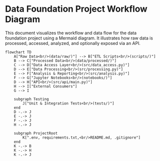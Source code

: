 # Data Foundation Project Workflow Diagram

This document visualizes the workflow and data flow for the data foundation project using a Mermaid diagram. It illustrates how raw data is processed, accessed, analyzed, and optionally exposed via an API.

```mermaid
flowchart TD
    A["Raw Data<br/>(data/raw/)"] --> B["ETL Scripts<br/>(scripts/)"]
    B --> C["Processed Data<br/>(data/processed/)"]
    C --> D["Data Access Layer<br/>(src/data_access.py)"]
    D --> E["Data Processing<br/>(src/processing.py)"]
    E --> F["Analysis & Reporting<br/>(src/analysis.py)"]
    F --> G["Jupyter Notebooks<br/>(notebooks/)"]
    D --> H["API<br/>(src/api/main.py)"]
    H --> I["External Consumers"]
    G --> I

    subgraph Testing
        J["Unit & Integration Tests<br/>(tests/)"]
    end
    D -.-> J
    E -.-> J
    F -.-> J
    H -.-> J

    subgraph ProjectRoot
        K[".env, requirements.txt,<br/>README.md, .gitignore"]
    end
    K -.-> B
    K -.-> H
    K -.-> J
```
